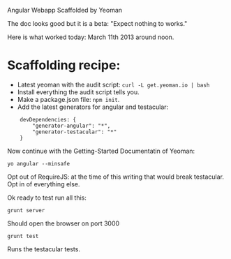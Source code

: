 Angular Webapp Scaffolded by Yeoman

The doc looks good but it is a beta:
"Expect nothing to works."

Here is what worked today: March 11th 2013 around noon.

# Scaffolding recipe:
- Latest yeoman with the audit script: `curl -L get.yeoman.io | bash`
- Install everything the audit script tells you.
- Make a package.json file: `npm init`.
- Add the latest generators for angular and testacular:
```
    devDependencies: {
        "generator-angular": "*",
        "generator-testacular": "*"
    }
```

Now continue with the Getting-Started Documentatin of Yeoman:
```
yo angular --minsafe
```
Opt out of RequireJS: at the time of this writing that would break testacular.
Opt in of everything else.

Ok ready to test run all this:
```
grunt server
```
Should open the browser on port 3000

```
grunt test
```
Runs the testacular tests.

